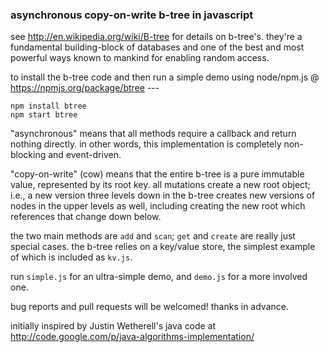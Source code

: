 ### asynchronous copy-on-write b-tree in javascript

see http://en.wikipedia.org/wiki/B-tree for details on b-tree's. 
they're a fundamental building-block of databases and one of the best
and most powerful ways known to mankind for enabling random access.

to install the b-tree code and then run a simple demo using node/npm.js @ https://npmjs.org/package/btree ---

    npm install btree
    npm start btree
    
"asynchronous" means that all methods require a callback and return
nothing directly. in other words, this implementation is completely
non-blocking and event-driven.

"copy-on-write" (cow) means that the entire b-tree is a pure immutable value,
represented by its root key. all mutations create a new root object;
i.e., a new version three levels down in the b-tree creates new versions of nodes in
the upper levels as well, including creating the new root which
references that change down below. 

the two main methods are `add` and `scan`; `get` and `create` are
really just special cases. the b-tree relies on a
key/value store, the simplest example of which is included as `kv.js`.

run `simple.js` for an ultra-simple demo, and `demo.js` for a more
involved one. 

bug reports and pull requests will be welcomed! thanks in advance.

initially inspired by Justin Wetherell's java code at
http://code.google.com/p/java-algorithms-implementation/

